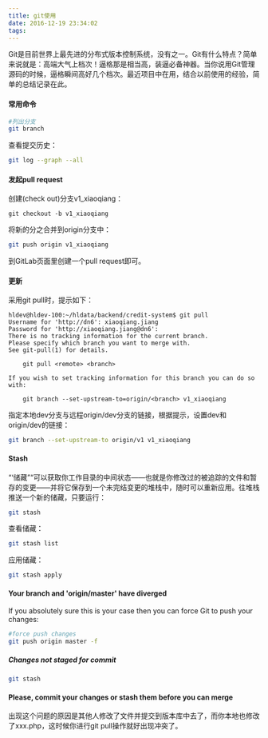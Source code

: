```yaml
---
title: git使用
date: 2016-12-19 23:34:02
tags:
---
```


Git是目前世界上最先进的分布式版本控制系统，没有之一。Git有什么特点？简单来说就是：高端大气上档次！逼格那是相当高，装逼必备神器。当你说用Git管理源码的时候，逼格瞬间高好几个档次。最近项目中在用，结合以前使用的经验，简单的总结记录在此。

<!-- more -->

#### 常用命令

```Bash
#列出分支
git branch
```

查看提交历史：

```Bash
git log --graph --all
```

#### 发起pull request

创建(check out)分支v1_xiaoqiang：

```
git checkout -b v1_xiaoqiang
```

将新的分之合并到origin分支中：

```Bash
git push origin v1_xiaoqiang
```

到GitLab页面里创建一个pull request即可。

#### 更新

采用git pull时，提示如下：

```
hldev@hldev-100:~/hldata/backend/credit-system$ git pull
Username for 'http://dn6': xiaoqiang.jiang
Password for 'http://xiaoqiang.jiang@dn6':
There is no tracking information for the current branch.
Please specify which branch you want to merge with.
See git-pull(1) for details.

    git pull <remote> <branch>

If you wish to set tracking information for this branch you can do so with:

    git branch --set-upstream-to=origin/<branch> v1_xiaoqiang
```

指定本地dev分支与远程origin/dev分支的链接，根据提示，设置dev和origin/dev的链接：

```Bash
git branch --set-upstream-to origin/v1 v1_xiaoqiang
```

#### Stash

“‘储藏”“可以获取你工作目录的中间状态——也就是你修改过的被追踪的文件和暂存的变更——并将它保存到一个未完结变更的堆栈中，随时可以重新应用。往堆栈推送一个新的储藏，只要运行：

```Bash
git stash
```

查看储藏：

```Bash
git stash list
```

应用储藏：

```Bash
git stash apply
```


#### Your branch and 'origin/master' have diverged

If you absolutely sure this is your case then you can force Git to push your changes:

```Bash
#force push changes
git push origin master -f
```

##### Changes not staged for commit

```Bash
git stash
```

#### Please, commit your changes or stash them before you can merge

出现这个问题的原因是其他人修改了文件并提交到版本库中去了，而你本地也修改了xxx.php，这时候你进行git pull操作就好出现冲突了。
